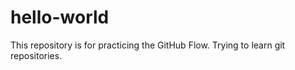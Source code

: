 # hello-world
This repository is for practicing the GitHub Flow.
Trying to learn git repositories. 
